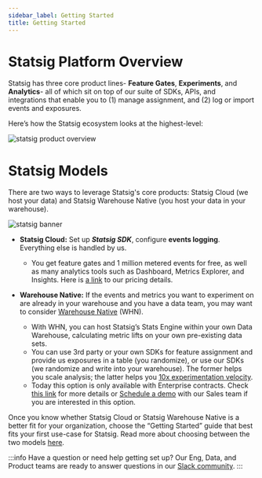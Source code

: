 ```yaml
---
sidebar_label: Getting Started
title: Getting Started
---
```


# Statsig Platform Overview
Statsig has three core product lines- **Feature Gates**, **Experiments**, and **Analytics**- all of which sit on top of our suite of SDKs, APIs, and integrations that enable you to (1) manage assignment, and (2) log or import events and exposures. 

Here’s how the Statsig ecosystem looks at the highest-level: 

![statsig product overview](/img/products_overview_light.png)


# Statsig Models 
There are two ways to leverage Statsig's core products: Statsig Cloud (we host your data) and Statsig Warehouse Native (you host your data in your warehouse). 

![statsig banner](/img/statsig_banner_light.png)

- **Statsig Cloud:** Set up ***Statsig SDK***, configure **events logging**. Everything else is handled by us.
    - You get feature gates and 1 million metered events for free, as well as many analytics tools such as Dashboard, Metrics Explorer, and Insights. Here is [a link](https://www.statsig.com/pricing) to our pricing details.
      
- **Warehouse Native:** If the events and metrics you want to experiment on are already in your warehouse and you have a data team, you may want to consider [Warehouse Native](https://docs.statsig.com/statsig-warehouse-native/introduction) (WHN).
    - With WHN, you can host Statsig’s Stats Engine within your own Data Warehouse, calculating metric lifts on your own pre-existing data sets.
    - You can use 3rd party or your own SDKs for feature assignment and provide us exposures in a table (you randomize), or use our SDKs (we randomize and write into your warehouse). The former helps you scale analysis; the latter helps you [10x experimentation velocity](https://www.statsig.com/blog/features-to-10x-experiment-velocity).
    - Today this option is only available with Enterprise contracts. Check [this link](https://docs.statsig.com/statsig-warehouse-native/introduction) for more details or [Schedule a demo](https://www.statsig.com/contact/demo) with our Sales team if you are interested in this option.
 

Once you know whether Statsig Cloud or Statsig Warehouse Native is a better fit for your organization, choose the “Getting Started” guide that best fits your first use-case for Statsig. Read more about choosing between the two models [here](https://statsig.com/blog/deciding-cloud-hosted-versus-warehouse-native-experimentation-platforms).

:::info
Have a question or need help getting set up? Our Eng, Data, and Product teams are ready to answer questions in our [Slack community](https://www.statsig.com/slack).
:::
